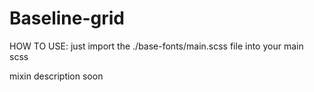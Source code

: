 # Baseline-grid

HOW TO USE:
just import the ./base-fonts/main.scss file into your main scss

mixin description soon
